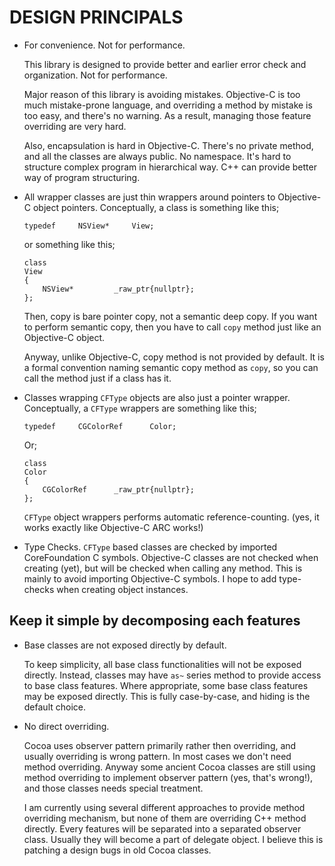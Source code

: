 DESIGN PRINCIPALS
=================








-	For convenience. Not for performance.

	This library is designed to provide better and earlier error check and organization.
	Not for performance. 
	
	Major reason of this library is avoiding mistakes. Objective-C is too much mistake-prone
	language, and overriding a method by mistake is too easy, and there's no warning.
	As a result, managing those feature overriding are very hard.
	
	Also, encapsulation is hard in Objective-C. There's no private method, and all the classes
	are always public. No namespace. It's hard to structure complex program in hierarchical way.
	C++ can provide better way of program structuring.






-	All wrapper classes are just thin wrappers around pointers to Objective-C object pointers.
	Conceptually, a class is something like this;
	
		typedef		NSView*		View;
		
	or something like this;
	
		class
		View
		{
			NSView*			_raw_ptr{nullptr};
		};


	Then, copy is bare pointer copy, not a semantic deep copy. If you want to perform semantic copy,
	then you have to call `copy` method just like an Objective-C object.

	Anyway, unlike Objective-C, copy method is not provided by default. It is a formal convention naming
	semantic copy method as `copy`, so you can call the method just if a class has it.





-	Classes wrapping `CFType` objects are also just a pointer wrapper.
	Conceptually, a `CFType` wrappers are something like this;

		typedef		CGColorRef		Color;


	Or;

		class
		Color
		{
			CGColorRef		_raw_ptr{nullptr};
		};

	`CFType` object wrappers performs automatic reference-counting. (yes, it works exactly like
	Objective-C ARC works!)





-	Type Checks.
	`CFType` based classes are checked by imported CoreFoundation C symbols.
	Objective-C classes are not checked when creating (yet), but will be checked
	when calling any method. This is mainly to avoid importing Objective-C symbols.
	I hope to add type-checks when creating object instances.











Keep it simple by decomposing each features
-------------------------------------------



-	Base classes are not exposed directly by default.
	
	To keep simplicity, all base class functionalities will not be exposed directly.
	Instead, classes may have `as~` series method to provide access to base class features.
	Where appropriate, some base class features may be exposed directly. This is fully case-by-case, 
	and hiding is the default choice.



-	No direct overriding.

	Cocoa uses observer pattern primarily rather then overriding, and
	usually overriding is wrong pattern. In most cases we don't need method overriding.
	Anyway some ancient Cocoa classes are still using method overriding to implement observer
	pattern (yes, that's wrong!), and those classes needs special treatment.

	I am currently using several different approaches to provide method overriding mechanism,
	but none of them are overriding C++ method directly. Every features will be separated into
	a separated observer class. Usually they will become a part of delegate object. I believe
	this is patching a design bugs in old Cocoa classes.

	
	
	
	
	
	
	
	
	
	
	
	
	
	
	
	
	
